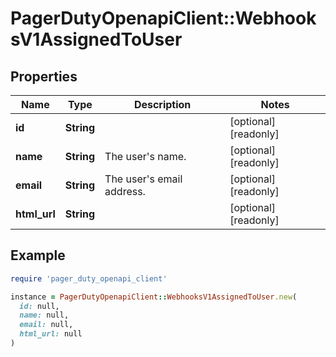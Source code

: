 # PagerDutyOpenapiClient::WebhooksV1AssignedToUser

## Properties

| Name | Type | Description | Notes |
| ---- | ---- | ----------- | ----- |
| **id** | **String** |  | [optional][readonly] |
| **name** | **String** | The user&#39;s name. | [optional][readonly] |
| **email** | **String** | The user&#39;s email address. | [optional][readonly] |
| **html_url** | **String** |  | [optional][readonly] |

## Example

```ruby
require 'pager_duty_openapi_client'

instance = PagerDutyOpenapiClient::WebhooksV1AssignedToUser.new(
  id: null,
  name: null,
  email: null,
  html_url: null
)
```

